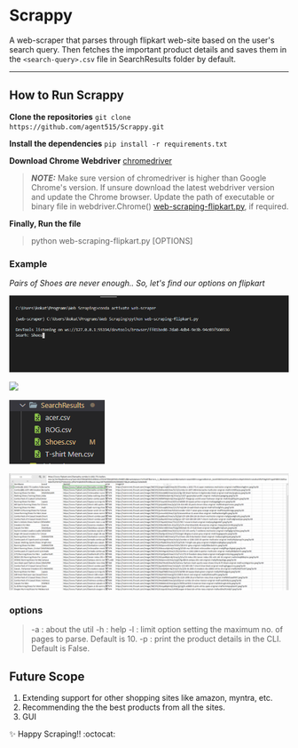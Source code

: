 # Scrappy

A web-scraper that parses through flipkart web-site based on the user's search query.
Then fetches the important product details and saves them in the `<search-query>.csv` file in SearchResults folder by default.
<hr>

## How to Run Scrappy

**Clone the repositories**
`git clone https://github.com/agent515/Scrappy.git`

**Install the dependencies**
`pip install -r requirements.txt`

**Download Chrome Webdriver**
[chromedriver](https://chromedriver.chromium.org/downloads)
> **_NOTE:_**  Make sure version of chromedriver is higher than Google Chrome's version. If unsure download the latest webdriver version and update the Chrome browser.
Update the path of executable or binary file in webdriver.Chrome() [web-scraping-flipkart.py](/web-scraping-flipkart.py), if required.

**Finally, Run the file**
> python web-scraping-flipkart.py [OPTIONS]

### Example

_Pairs of Shoes are never enough.. So, let's find our options on flipkart_

![](/images/search.png)

![](/images/search_result.png)

![](/images/csvGeneratedFile.png)

![](/images/csvFile.png)

### options
> -a : about the util
> -h : help
> -l : limit option setting the maximum no. of pages to parse. Default is 10.
> -p : print the product details in the CLI. Default is False.

## Future Scope
1. Extending support for other shopping sites like amazon, myntra, etc.
2. Recommending the the best products from all the sites.
3. GUI

:sparkles: Happy Scraping!! :octocat: